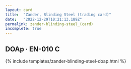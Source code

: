 ```yaml
---
layout: card
title:  "Zander, Blinding Steel (trading card)"
date:   "2022-12-29T10:21:13.189Z"
permalink: zander-blinding-steel_(card)
incomplete: true
---
```


## DOAp &middot; EN-010 C

{% include templates/zander-blinding-steel-doap.html %}

